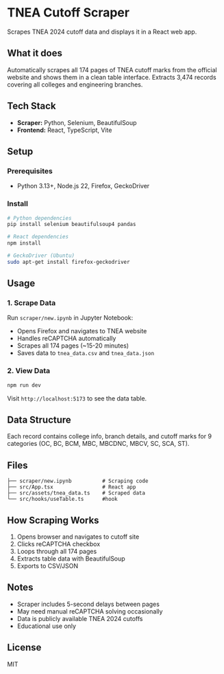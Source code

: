 # TNEA Cutoff Scraper

Scrapes TNEA 2024 cutoff data and displays it in a React web app.

## What it does

Automatically scrapes all 174 pages of TNEA cutoff marks from the official website and shows them in a clean table interface. Extracts 3,474 records covering all colleges and engineering branches.

## Tech Stack

- **Scraper:** Python, Selenium, BeautifulSoup
- **Frontend:** React, TypeScript, Vite

## Setup

### Prerequisites

- Python 3.13+, Node.js 22, Firefox, GeckoDriver

### Install

```bash
# Python dependencies
pip install selenium beautifulsoup4 pandas

# React dependencies
npm install

# GeckoDriver (Ubuntu)
sudo apt-get install firefox-geckodriver
```

## Usage

### 1. Scrape Data

Run `scraper/new.ipynb` in Jupyter Notebook:

- Opens Firefox and navigates to TNEA website
- Handles reCAPTCHA automatically
- Scrapes all 174 pages (~15-20 minutes)
- Saves data to `tnea_data.csv` and `tnea_data.json`

### 2. View Data

```bash
npm run dev
```

Visit `http://localhost:5173` to see the data table.

## Data Structure

Each record contains college info, branch details, and cutoff marks for 9 categories (OC, BC, BCM, MBC, MBCDNC, MBCV, SC, SCA, ST).

## Files

```
├── scraper/new.ipynb          # Scraping code
├── src/App.tsx                # React app
├── src/assets/tnea_data.ts    # Scraped data
└── src/hooks/useTable.ts      #hook
```

## How Scraping Works

1. Opens browser and navigates to cutoff site
2. Clicks reCAPTCHA checkbox
3. Loops through all 174 pages
4. Extracts table data with BeautifulSoup
5. Exports to CSV/JSON

## Notes

- Scraper includes 5-second delays between pages
- May need manual reCAPTCHA solving occasionally
- Data is publicly available TNEA 2024 cutoffs
- Educational use only

## License

MIT
